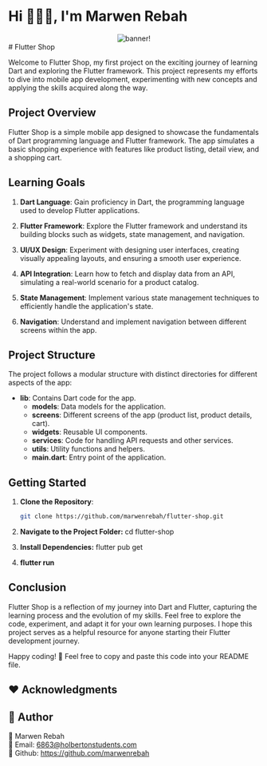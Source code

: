 # Hi 👨🏻‍💻, I'm Marwen Rebah
<div align="center">
  <img src="https://github.com/marwenrebah/Flutter_Shop/assets/banner.png" alt="banner!"/>
</div>
# Flutter Shop

Welcome to Flutter Shop, my first project on the exciting journey of learning Dart and exploring the Flutter framework. This project represents my efforts to dive into mobile app development, experimenting with new concepts and applying the skills acquired along the way.

## Project Overview

Flutter Shop is a simple mobile app designed to showcase the fundamentals of Dart programming language and Flutter framework. The app simulates a basic shopping experience with features like product listing, detail view, and a shopping cart.

## Learning Goals

1. **Dart Language**: Gain proficiency in Dart, the programming language used to develop Flutter applications.

2. **Flutter Framework**: Explore the Flutter framework and understand its building blocks such as widgets, state management, and navigation.

3. **UI/UX Design**: Experiment with designing user interfaces, creating visually appealing layouts, and ensuring a smooth user experience.

4. **API Integration**: Learn how to fetch and display data from an API, simulating a real-world scenario for a product catalog.

5. **State Management**: Implement various state management techniques to efficiently handle the application's state.

6. **Navigation**: Understand and implement navigation between different screens within the app.

## Project Structure

The project follows a modular structure with distinct directories for different aspects of the app:

- **lib**: Contains Dart code for the app.
  - **models**: Data models for the application.
  - **screens**: Different screens of the app (product list, product details, cart).
  - **widgets**: Reusable UI components.
  - **services**: Code for handling API requests and other services.
  - **utils**: Utility functions and helpers.
  - **main.dart**: Entry point of the application.

## Getting Started

1. **Clone the Repository**:

   ```bash
   git clone https://github.com/marwenrebah/flutter-shop.git

2. **Navigate to the Project Folder:**
cd flutter-shop
3. **Install Dependencies:**
flutter pub get
4. **flutter run**

## Conclusion
Flutter Shop is a reflection of my journey into Dart and Flutter, capturing the learning process and the evolution of my skills. Feel free to explore the code, experiment, and adapt it for your own learning purposes. I hope this project serves as a helpful resource for anyone starting their Flutter development journey.

Happy coding! 🚀
Feel free to copy and paste this code into your README file.

## ❤️ Acknowledgments

## 👥 Author
🚀 Marwen Rebah<br>
📧 Email: 6863@holbertonstudents.com<br>
👻 Github: https://github.com/marwenrebah
